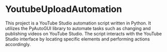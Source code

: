 # YoutubeUploadAutomation
This project is a YouTube Studio automation script written in Python. It utilizes the PyAutoGUI library to automate tasks such as changing and publishing videos on YouTube Studio. The script interacts with the YouTube Studio interface by locating specific elements and performing actions accordingly.

